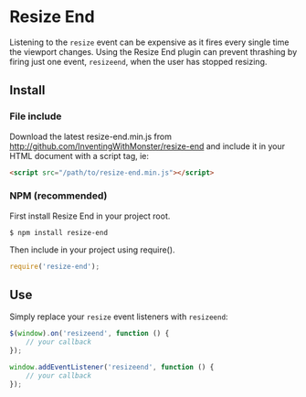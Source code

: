# Resize End

Listening to the ```resize``` event can be expensive as it fires every single time the viewport changes. Using the Resize End plugin can prevent thrashing by firing just one event, ```resizeend```, when the user has stopped resizing.

## Install

### File include

Download the latest resize-end.min.js from http://github.com/InventingWithMonster/resize-end and include it in your HTML document with a script tag, ie:

```html
<script src="/path/to/resize-end.min.js"></script>
```

### NPM (recommended)

First install Resize End in your project root.

```  
$ npm install resize-end
```

Then include in your project using require().

```javascript
require('resize-end');
```

## Use

Simply replace your ```resize``` event listeners with ```resizeend```:

```javascript
$(window).on('resizeend', function () {
    // your callback
});

window.addEventListener('resizeend', function () {
    // your callback
});
```